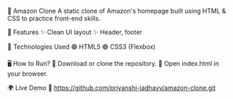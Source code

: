 🛒 Amazon Clone
A static clone of Amazon's homepage built using HTML & CSS to practice front-end skills.

🚀 Features
✨ Clean UI layout
✨ Header, footer

🔧 Technologies Used
🟢 HTML5
🟢 CSS3 (Flexbox)

🖥 How to Run?
📌 Download or clone the repository.
📌 Open index.html in your browser.

🌍 Live Demo
🔗 https://github.com/priyanshi-jadhavv/amazon-clone.git